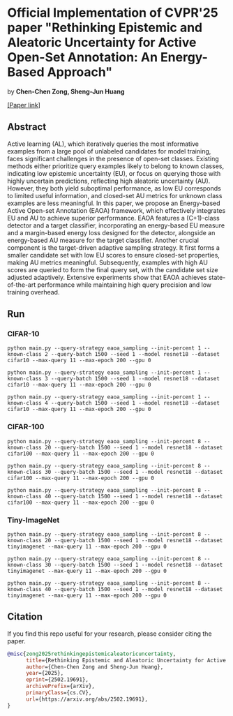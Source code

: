 # Official Implementation of CVPR'25 paper "Rethinking Epistemic and Aleatoric Uncertainty for Active Open-Set Annotation: An Energy-Based Approach"

by **Chen-Chen Zong, Sheng-Jun Huang**

[[Paper link]](https://arxiv.org/abs/2502.19691)

## Abstract

Active learning (AL), which iteratively queries the most informative examples from a large pool of unlabeled candidates for model training, faces significant challenges in the presence of open-set classes. Existing methods either prioritize query examples likely to belong to known classes, indicating low epistemic uncertainty (EU), or focus on querying those with highly uncertain predictions, reflecting high aleatoric uncertainty (AU). However, they both yield suboptimal performance, as low EU corresponds to limited useful information, and closed-set AU metrics for unknown class examples are less meaningful. In this paper, we propose an Energy-based Active Open-set Annotation (EAOA) framework, which effectively integrates EU and AU to achieve superior performance. EAOA features a (C+1)-class detector and a target classifier, incorporating an energy-based EU measure and a margin-based energy loss designed for the detector, alongside an energy-based AU measure for the target classifier. Another crucial component is the target-driven adaptive sampling strategy. It first forms a smaller candidate set with low EU scores to ensure closed-set properties, making AU metrics meaningful. Subsequently, examples with high AU scores are queried to form the final query set, with the candidate set size adjusted adaptively. Extensive experiments show that EAOA achieves state-of-the-art performance while maintaining high query precision and low training overhead.


## Run 
### CIFAR-10

```
python main.py --query-strategy eaoa_sampling --init-percent 1 --known-class 2 --query-batch 1500 --seed 1 --model resnet18 --dataset cifar10 --max-query 11 --max-epoch 200 --gpu 0

python main.py --query-strategy eaoa_sampling --init-percent 1 --known-class 3 --query-batch 1500 --seed 1 --model resnet18 --dataset cifar10 --max-query 11 --max-epoch 200 --gpu 0

python main.py --query-strategy eaoa_sampling --init-percent 1 --known-class 4 --query-batch 1500 --seed 1 --model resnet18 --dataset cifar10 --max-query 11 --max-epoch 200 --gpu 0
```


### CIFAR-100

```
python main.py --query-strategy eaoa_sampling --init-percent 8 --known-class 20 --query-batch 1500 --seed 1 --model resnet18 --dataset cifar100 --max-query 11 --max-epoch 200 --gpu 0

python main.py --query-strategy eaoa_sampling --init-percent 8 --known-class 30 --query-batch 1500 --seed 1 --model resnet18 --dataset cifar100 --max-query 11 --max-epoch 200 --gpu 0

python main.py --query-strategy eaoa_sampling --init-percent 8 --known-class 40 --query-batch 1500 --seed 1 --model resnet18 --dataset cifar100 --max-query 11 --max-epoch 200 --gpu 0
```


### Tiny-ImageNet

```
python main.py --query-strategy eaoa_sampling --init-percent 8 --known-class 20 --query-batch 1500 --seed 1 --model resnet18 --dataset tinyimagenet --max-query 11 --max-epoch 200 --gpu 0

python main.py --query-strategy eaoa_sampling --init-percent 8 --known-class 30 --query-batch 1500 --seed 1 --model resnet18 --dataset tinyimagenet --max-query 11 --max-epoch 200 --gpu 0

python main.py --query-strategy eaoa_sampling --init-percent 8 --known-class 40 --query-batch 1500 --seed 1 --model resnet18 --dataset tinyimagenet --max-query 11 --max-epoch 200 --gpu 0
```

## Citation

If you find this repo useful for your research, please consider citing the paper.

```bibtex
@misc{zong2025rethinkingepistemicaleatoricuncertainty,
      title={Rethinking Epistemic and Aleatoric Uncertainty for Active Open-Set Annotation: An Energy-Based Approach}, 
      author={Chen-Chen Zong and Sheng-Jun Huang},
      year={2025},
      eprint={2502.19691},
      archivePrefix={arXiv},
      primaryClass={cs.CV},
      url={https://arxiv.org/abs/2502.19691}, 
}
```

